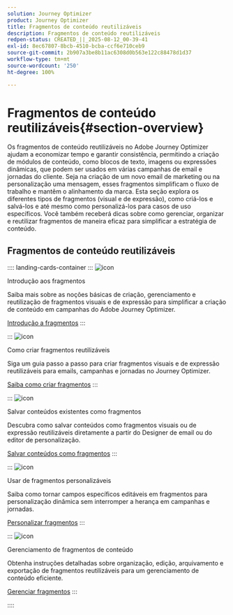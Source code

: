```yaml
---
solution: Journey Optimizer
product: Journey Optimizer
title: Fragmentos de conteúdo reutilizáveis
description: Fragmentos de conteúdo reutilizáveis
redpen-status: CREATED_||_2025-08-12_00-39-41
exl-id: 8ec67807-8bcb-4510-bcba-ccf6e710ceb9
source-git-commit: 2b907a3be8b11ac6308d0b563e122c88478d1d37
workflow-type: tm+mt
source-wordcount: '250'
ht-degree: 100%

---
```


# Fragmentos de conteúdo reutilizáveis{#section-overview}

Os fragmentos de conteúdo reutilizáveis no Adobe Journey Optimizer ajudam a economizar tempo e garantir consistência, permitindo a criação de módulos de conteúdo, como blocos de texto, imagens ou expressões dinâmicas, que podem ser usados em várias campanhas de email e jornadas do cliente. Seja na criação de um novo email de marketing ou na personalização uma mensagem, esses fragmentos simplificam o fluxo de trabalho e mantêm o alinhamento da marca. Esta seção explora os diferentes tipos de fragmentos (visual e de expressão), como criá-los e salvá-los e até mesmo como personalizá-los para casos de uso específicos. Você também receberá dicas sobre como gerenciar, organizar e reutilizar fragmentos de maneira eficaz para simplificar a estratégia de conteúdo.

## Fragmentos de conteúdo reutilizáveis

:::: landing-cards-container
:::
![icon](https://cdn.experienceleague.adobe.com/icons/book.svg?lang=pt-BR)

Introdução aos fragmentos

Saiba mais sobre as noções básicas de criação, gerenciamento e reutilização de fragmentos visuais e de expressão para simplificar a criação de conteúdo em campanhas do Adobe Journey Optimizer.

[Introdução a fragmentos](../using/content-management/fragments.md)
:::

:::
![icon](https://cdn.experienceleague.adobe.com/icons/circle-play.svg)

Como criar fragmentos reutilizáveis

Siga um guia passo a passo para criar fragmentos visuais e de expressão reutilizáveis para emails, campanhas e jornadas no Journey Optimizer.

[Saiba como criar fragmentos](../using/content-management/create-fragments.md)
:::

:::
![icon](https://cdn.experienceleague.adobe.com/icons/list-check.svg?lang=pt-BR)

Salvar conteúdos existentes como fragmentos

Descubra como salvar conteúdos como fragmentos visuais ou de expressão reutilizáveis diretamente a partir do Designer de email ou do editor de personalização.

[Salvar conteúdos como fragmentos](../using/content-management/save-fragments.md)
:::

:::
![icon](https://cdn.experienceleague.adobe.com/icons/puzzle-piece.svg?lang=pt-BR)

Usar de fragmentos personalizáveis

Saiba como tornar campos específicos editáveis em fragmentos para personalização dinâmica sem interromper a herança em campanhas e jornadas.

[Personalizar fragmentos](../using/content-management/customizable-fragments.md)
:::

:::
![icon](https://cdn.experienceleague.adobe.com/icons/gear.svg?lang=pt-BR)

Gerenciamento de fragmentos de conteúdo

Obtenha instruções detalhadas sobre organização, edição, arquivamento e exportação de fragmentos reutilizáveis para um gerenciamento de conteúdo eficiente.

[Gerenciar fragmentos](../using/content-management/manage-fragments.md)
:::

::::
